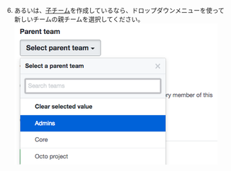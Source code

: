 6. あるいは、[子チーム](/articles/about-teams#nested-teams)を作成しているなら、ドロップダウンメニューを使って新しいチームの親チームを選択してください。 ![Organizationの既存のTeamがリストアップされているドロップダウンメニュー](/assets/images/help/teams/choose-parent-team.png)
